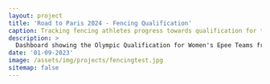 ```yaml
---
layout: project
title: 'Road to Paris 2024 - Fencing Qualification'
caption: Tracking fencing athletes progress towards qualification for the 2024 Paris Olympic Games
description: >
  Dashboard showing the Olympic Qualification for Women's Epee Teams from the Americas.
date: '01-09-2023'
image: /assets/img/projects/fencingtest.jpg
sitemap: false
---
```



